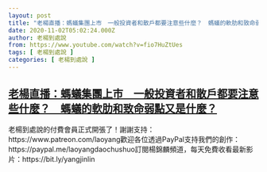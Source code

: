 ```yaml
---
layout: post
title: "老楊直播：螞蟻集團上市　一般投資者和散戶都要注意些什麼？　螞蟻的軟肋和致命弱點又是什麼？"
date: 2020-11-02T05:02:24.000Z
author: 老楊到處說
from: https://www.youtube.com/watch?v=fio7HuZtUes
tags: [ 老楊到處說 ]
categories: [ 老楊到處說 ]
---
```

<!--1604293344000-->
[老楊直播：螞蟻集團上市　一般投資者和散戶都要注意些什麼？　螞蟻的軟肋和致命弱點又是什麼？](https://www.youtube.com/watch?v=fio7HuZtUes)
------

<div>
老楊到處說的付費會員正式開張了！謝謝支持：https://www.patreon.com/laoyang歡迎各位透過PayPal支持我們的創作：https://paypal.me/laoyangdaochushuo訂閱楊錦麟頻道，每天免費收看最新影片：https://bit.ly/yangjinlin
</div>
